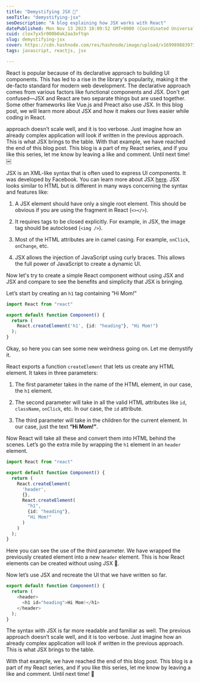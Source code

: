 ```yaml
---
title: "Demystifying JSX 🚀"
seoTitle: "demystifying-jsx"
seoDescription: "A blog explaining how JSX works with React"
datePublished: Mon Nov 13 2023 18:09:52 GMT+0000 (Coordinated Universal Time)
cuid: clox7yx5r000b0ak2aa3oftqn
slug: demystifying-jsx
cover: https://cdn.hashnode.com/res/hashnode/image/upload/v1699898839735/a540906a-9899-4088-90fd-dcd932a5fce2.png
tags: javascript, reactjs, jsx

---
```


React is popular because of its declarative approach to building UI components. This has led to a rise in the library's popularity, making it the de-facto standard for modern web development. The declarative approach comes from various factors like functional components and JSX. Don't get confused—JSX and React are two separate things but are used together. Some other frameworks like Vue.js and Preact also use JSX. In this blog post, we will learn more about JSX and how it makes our lives easier while coding in React.

approach doesn’t scale well, and it is too verbose. Just imagine how an already complex application will look if written in the previous approach. This is what JSX brings to the table. With that example, we have reached the end of this blog post. This blog is a part of my React series, and if you like this series, let me know by leaving a like and comment. Until next time! ￼

JSX is an XML-like syntax that is often used to express UI components. It was developed by Facebook. You can learn more about JSX [here](https://facebook.github.io/jsx/). JSX looks similar to HTML but is different in many ways concerning the syntax and features like:

1. A JSX element should have only a single root element. This should be obvious if you are using the fragment in React (`<></>`).
    
2. It requires tags to be closed explicitly. For example, in JSX, the image tag should be autoclosed (`<img />`).
    
3. Most of the HTML attributes are in camel casing. For example, `onClick`, `onChange`, etc.
    
4. JSX allows the injection of JavaScript using curly braces. This allows the full power of JavaScript to create a dynamic UI.
    

Now let's try to create a simple React component without using JSX and JSX and compare to see the benefits and simplicity that JSX is bringing.

Let’s start by creating an `h1` tag containing “Hi Mom!”

```typescript
import React from "react"

export default function Component() {
  return (
    React.createElement('h1', {id: "heading"}, "Hi Mom!")
  );
}
```

Okay, so here you can see some new weirdness going on. Let me demystify it.

React exports a function `createElement` that lets us create any HTML element. It takes in three parameters:

1. The first parameter takes in the name of the HTML element, in our case, the `h1` element.
    
2. The second parameter will take in all the valid HTML attributes like `id`, `className`, `onClick`, etc. In our case, the `id` attribute.
    
3. The third parameter will take in the children for the current element. In our case, just the text **“Hi Mom!”**.
    

Now React will take all these and convert them into HTML behind the scenes. Let’s go the extra mile by wrapping the `h1` element in an `header` element.

```typescript
import React from "react"

export default function Component() {
  return (
    React.createElement(
      'header',
      {},
      React.createElement(
        "h1",
        {id: "heading"},
        "Hi Mom!"
      )
    )
  );
}
```

Here you can see the use of the third parameter. We have wrapped the previously created element into a new `header` element. This is how React elements can be created without using JSX 🤯.

Now let’s use JSX and recreate the UI that we have written so far.

```typescript
export default function Component() {
  return (
    <header>
      <h1 id="heading">Hi Mom!</h1>
    </header>
  );
}
```

The syntax with JSX is far more readable and familiar as well. The previous approach doesn’t scale well, and it is too verbose. Just imagine how an already complex application will look if written in the previous approach. This is what JSX brings to the table.

With that example, we have reached the end of this blog post. This blog is a part of my React series, and if you like this series, let me know by leaving a like and comment. Until next time! 👋